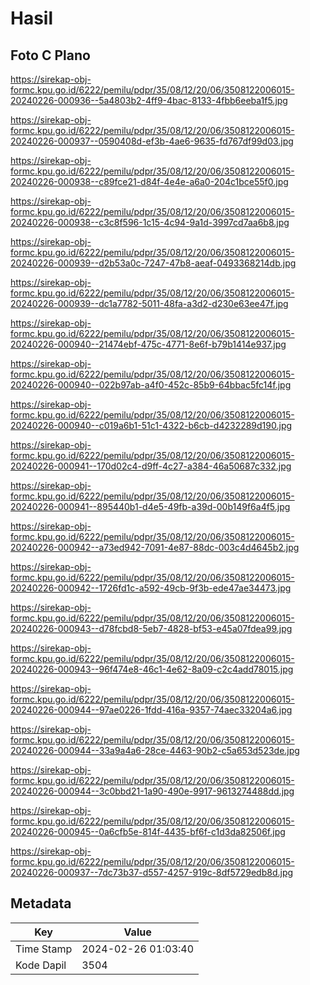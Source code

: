 # Hasil

## Foto C Plano

https://sirekap-obj-formc.kpu.go.id/6222/pemilu/pdpr/35/08/12/20/06/3508122006015-20240226-000936--5a4803b2-4ff9-4bac-8133-4fbb6eeba1f5.jpg

https://sirekap-obj-formc.kpu.go.id/6222/pemilu/pdpr/35/08/12/20/06/3508122006015-20240226-000937--0590408d-ef3b-4ae6-9635-fd767df99d03.jpg

https://sirekap-obj-formc.kpu.go.id/6222/pemilu/pdpr/35/08/12/20/06/3508122006015-20240226-000938--c89fce21-d84f-4e4e-a6a0-204c1bce55f0.jpg

https://sirekap-obj-formc.kpu.go.id/6222/pemilu/pdpr/35/08/12/20/06/3508122006015-20240226-000938--c3c8f596-1c15-4c94-9a1d-3997cd7aa6b8.jpg

https://sirekap-obj-formc.kpu.go.id/6222/pemilu/pdpr/35/08/12/20/06/3508122006015-20240226-000939--d2b53a0c-7247-47b8-aeaf-0493368214db.jpg

https://sirekap-obj-formc.kpu.go.id/6222/pemilu/pdpr/35/08/12/20/06/3508122006015-20240226-000939--dc1a7782-5011-48fa-a3d2-d230e63ee47f.jpg

https://sirekap-obj-formc.kpu.go.id/6222/pemilu/pdpr/35/08/12/20/06/3508122006015-20240226-000940--21474ebf-475c-4771-8e6f-b79b1414e937.jpg

https://sirekap-obj-formc.kpu.go.id/6222/pemilu/pdpr/35/08/12/20/06/3508122006015-20240226-000940--022b97ab-a4f0-452c-85b9-64bbac5fc14f.jpg

https://sirekap-obj-formc.kpu.go.id/6222/pemilu/pdpr/35/08/12/20/06/3508122006015-20240226-000940--c019a6b1-51c1-4322-b6cb-d4232289d190.jpg

https://sirekap-obj-formc.kpu.go.id/6222/pemilu/pdpr/35/08/12/20/06/3508122006015-20240226-000941--170d02c4-d9ff-4c27-a384-46a50687c332.jpg

https://sirekap-obj-formc.kpu.go.id/6222/pemilu/pdpr/35/08/12/20/06/3508122006015-20240226-000941--895440b1-d4e5-49fb-a39d-00b149f6a4f5.jpg

https://sirekap-obj-formc.kpu.go.id/6222/pemilu/pdpr/35/08/12/20/06/3508122006015-20240226-000942--a73ed942-7091-4e87-88dc-003c4d4645b2.jpg

https://sirekap-obj-formc.kpu.go.id/6222/pemilu/pdpr/35/08/12/20/06/3508122006015-20240226-000942--1726fd1c-a592-49cb-9f3b-ede47ae34473.jpg

https://sirekap-obj-formc.kpu.go.id/6222/pemilu/pdpr/35/08/12/20/06/3508122006015-20240226-000943--d78fcbd8-5eb7-4828-bf53-e45a07fdea99.jpg

https://sirekap-obj-formc.kpu.go.id/6222/pemilu/pdpr/35/08/12/20/06/3508122006015-20240226-000943--96f474e8-46c1-4e62-8a09-c2c4add78015.jpg

https://sirekap-obj-formc.kpu.go.id/6222/pemilu/pdpr/35/08/12/20/06/3508122006015-20240226-000944--97ae0226-1fdd-416a-9357-74aec33204a6.jpg

https://sirekap-obj-formc.kpu.go.id/6222/pemilu/pdpr/35/08/12/20/06/3508122006015-20240226-000944--33a9a4a6-28ce-4463-90b2-c5a653d523de.jpg

https://sirekap-obj-formc.kpu.go.id/6222/pemilu/pdpr/35/08/12/20/06/3508122006015-20240226-000944--3c0bbd21-1a90-490e-9917-9613274488dd.jpg

https://sirekap-obj-formc.kpu.go.id/6222/pemilu/pdpr/35/08/12/20/06/3508122006015-20240226-000945--0a6cfb5e-814f-4435-bf6f-c1d3da82506f.jpg

https://sirekap-obj-formc.kpu.go.id/6222/pemilu/pdpr/35/08/12/20/06/3508122006015-20240226-000937--7dc73b37-d557-4257-919c-8df5729edb8d.jpg


## Metadata

| Key        | Value               |
| ---------- | ------------------- |
| Time Stamp | 2024-02-26 01:03:40 |
| Kode Dapil | 3504                |



